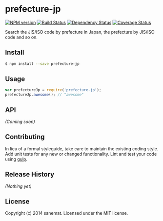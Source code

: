 # prefecture-jp
[![NPM version][npm-image]][npm-url] [![Build Status][travis-image]][travis-url] [![Dependency Status][daviddm-url]][daviddm-image] [![Coverage Status][coveralls-image]][coveralls-url]

Search the JIS/ISO code by prefecture in Japan, the prefecture by JIS/ISO code and so on.

## Install

```bash
$ npm install --save prefecture-jp
```


## Usage

```javascript
var prefectureJp = require('prefecture-jp');
prefectureJp.awesome(); // "awesome"
```

## API

_(Coming soon)_


## Contributing

In lieu of a formal styleguide, take care to maintain the existing coding style. Add unit tests for any new or changed functionality. Lint and test your code using [gulp](http://gulpjs.com/).


## Release History

_(Nothing yet)_


## License

Copyright (c) 2014 sanemat. Licensed under the MIT license.



[npm-url]: https://npmjs.org/package/prefecture-jp
[npm-image]: https://badge.fury.io/js/prefecture-jp.svg
[travis-url]: https://travis-ci.org/sanemat/node-prefecture-jp
[travis-image]: https://travis-ci.org/sanemat/node-prefecture-jp.svg?branch=master
[daviddm-url]: https://david-dm.org/sanemat/node-prefecture-jp.svg?theme=shields.io
[daviddm-image]: https://david-dm.org/sanemat/node-prefecture-jp
[coveralls-url]: https://coveralls.io/r/sanemat/node-prefecture-jp
[coveralls-image]: https://coveralls.io/repos/sanemat/node-prefecture-jp/badge.png
